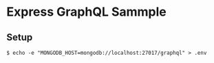 # Express GraphQL Sammple

## Setup

```
$ echo -e "MONGODB_HOST=mongodb://localhost:27017/graphql" > .env
```

